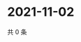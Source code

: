 # 2021-11-02

共 0 条

<!-- BEGIN WEIBO -->
<!-- 最后更新时间 Tue Nov 02 2021 03:11:53 GMT+0800 (China Standard Time) -->

<!-- END WEIBO -->

